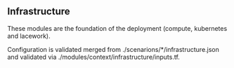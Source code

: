 ## Infrastructure

These modules are the foundation of the deployment (compute, kubernetes and lacework). 

Configuration is validated merged from ./scenarions/*/infrastructure.json and validated via ./modules/context/infrastructure/inputs.tf.